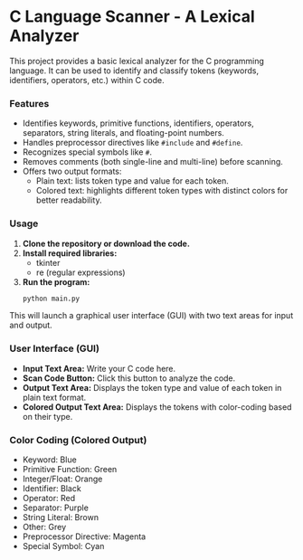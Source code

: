 # C Language Scanner - A Lexical Analyzer

This project provides a basic lexical analyzer for the C programming language. It can be used to identify and classify tokens (keywords, identifiers, operators, etc.) within C code.

### Features

  * Identifies keywords, primitive functions, identifiers, operators, separators, string literals, and floating-point numbers.
  * Handles preprocessor directives like `#include` and `#define`.
  * Recognizes special symbols like `#`.
  * Removes comments (both single-line and multi-line) before scanning.
  * Offers two output formats:
      * Plain text: lists token type and value for each token.
      * Colored text: highlights different token types with distinct colors for better readability.

### Usage

1.  **Clone the repository or download the code.**
2.  **Install required libraries:**
      - tkinter
      - re (regular expressions)
3.  **Run the program:**
    ```bash
    python main.py
    ```

This will launch a graphical user interface (GUI) with two text areas for input and output.

### User Interface (GUI)

  * **Input Text Area:** Write your C code here.
  * **Scan Code Button:** Click this button to analyze the code.
  * **Output Text Area:** Displays the token type and value of each token in plain text format.
  * **Colored Output Text Area:** Displays the tokens with color-coding based on their type.

### Color Coding (Colored Output)

  * Keyword: Blue
  * Primitive Function: Green
  * Integer/Float: Orange
  * Identifier: Black
  * Operator: Red
  * Separator: Purple
  * String Literal: Brown
  * Other: Grey
  * Preprocessor Directive: Magenta
  * Special Symbol: Cyan



